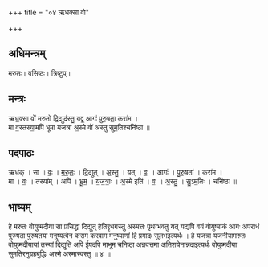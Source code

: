 +++
title = "०४ ऋधक्सा वो"

+++
## अधिमन्त्रम्
मरुतः। वसिष्ठः। त्रिष्टुप्।

## मन्त्रः
ऋध॒क्सा वो॑ मरुतो दि॒द्युद॑स्तु॒ यद्व॒ आगः॑ पुरु॒षता॒ करा॑म ।  
मा व॒स्तस्या॒मपि॑ भूमा यजत्रा अ॒स्मे वो॑ अस्तु सुम॒तिश्चनि॑ष्ठा ॥

## पदपाठः
ऋध॑क् । सा । वः॒ । म॒रु॒तः॒ । दि॒द्युत् । अ॒स्तु॒ । यत् । वः॒ । आगः॑ । पु॒रु॒षता॑ । करा॑म ।  
मा । वः॒ । तस्या॑म् । अपि॑ । भू॒म॒ । य॒ज॒त्राः॒ । अ॒स्मे इति॑ । वः॒ । अ॒स्तु॒ । सु॒ऽम॒तिः । चनि॑ष्ठा ॥

## भाष्यम्
हे मरुतः वोयुष्मदीया सा प्रसिद्धा दिद्युत् हेतिरृधगस्तु अस्मत्तः पृथग्भवतु यत् यद्यपि वयं वोयुष्माकं आगः अपराधं पुरुषता पुरुषतया मनुष्यत्वेन कराम करवाम मनुष्याणां हि प्रमादः सुलभइत्यर्थः । हे यजत्रा यजनीयामरुतः वोयुष्मदीयायां तस्यां दिद्युति अपि ईषदपि माभूम चनिष्ठा अन्नवत्तमा अतिशयेनान्नदाइत्यर्थः वोयुष्मदीया सुमतिरनुग्रहबुद्धिः अस्मे अस्मास्वस्तु ॥ ४ ॥